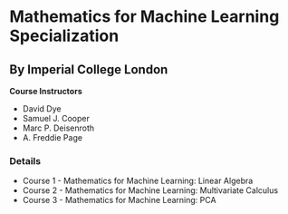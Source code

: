 # Mathematics for Machine Learning Specialization

## By Imperial College London

**Course Instructors**
- David Dye
- Samuel J. Cooper
- Marc P. Deisenroth
- A. Freddie Page

### Details
- Course 1 - Mathematics for Machine Learning: Linear Algebra
- Course 2 - Mathematics for Machine Learning: Multivariate Calculus
- Course 3 - Mathematics for Machine Learning: PCA
